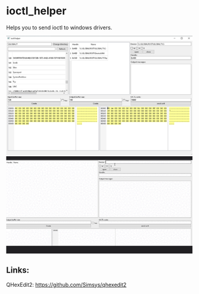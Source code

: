 # ioctl_helper
Helps you to send ioctl to windows drivers. <br/>

<img src="https://github.com/RomanRybachek/ioctl_helper/blob/main/git_resources/main.png" alt="drawing" width="500"/>
<img src="https://github.com/RomanRybachek/ioctl_helper/blob/main/git_resources/send_ioctl.gif" alt="drawing" width="500"/>

## Links:
QHexEdit2: https://github.com/Simsys/qhexedit2
